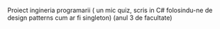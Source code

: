 Proiect ingineria programarii ( un mic quiz, scris in C# folosindu-ne de design patterns cum ar fi singleton) (anul 3 de facultate)
